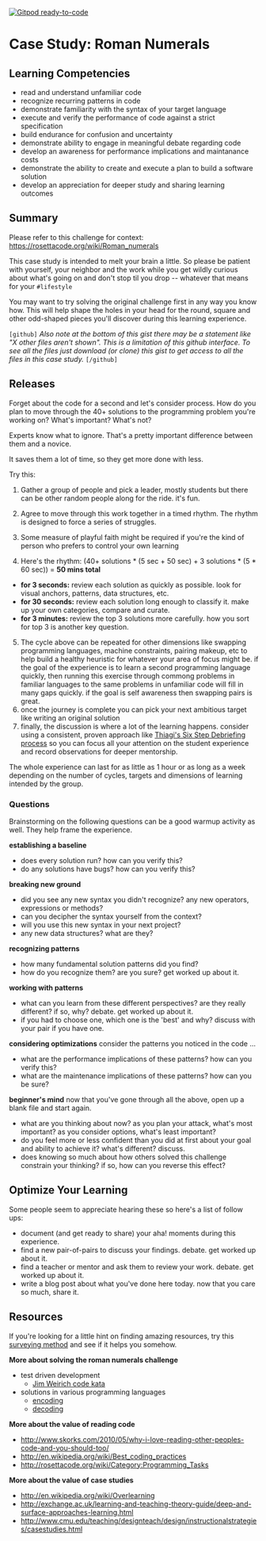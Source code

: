 [![Gitpod ready-to-code](https://img.shields.io/badge/Gitpod-ready--to--code-blue?logo=gitpod)](https://gitpod.io/#https://github.com/ReCoded-Org/deliberate-practice)

# Case Study: Roman Numerals

## Learning Competencies

- read and understand unfamiliar code
- recognize recurring patterns in code
- demonstrate familiarity with the syntax of your target language
- execute and verify the performance of code against a strict specification
- build endurance for confusion and uncertainty
- demonstrate ability to engage in meaningful debate regarding code
- develop an awareness for performance implications and maintanance costs
- demonstrate the ability to create and execute a plan to build a software solution
- develop an appreciation for deeper study and sharing learning outcomes 

## Summary

Please refer to this challenge for context: https://rosettacode.org/wiki/Roman_numerals

This case study is intended to melt your brain a little.  So please be patient with yourself, your neighbor and the work while you get wildly curious about what's going on and don't stop til you drop -- whatever that means for your `#lifestyle`

You may want to try solving the original challenge first in any way you know how.  This will help shape the holes in your head for the round, square and other odd-shaped pieces you'll discover during this learning experience.

`[github]`
*Also note at the bottom of this gist there may be a statement like "X other files aren't shown".  This is a limitation of this github interface.  To see all the files just download (or clone) this gist to get access to all the files in this case study.*
`[/github]`

## Releases

Forget about the code for a second and let's consider process.  How do you plan to move through the 40+ solutions to the programming problem you're working on?  What's important?  What's not?

Experts know what to ignore.  That's a pretty important difference between them and a novice.  

It saves them a lot of time, so they get more done with less.

Try this:
1. Gather a group of people and pick a leader, mostly students but there can be other random people along for the ride.  it's fun.
2. Agree to move through this work together in a timed rhythm.  The rhythm is designed to force a series of struggles.
3. Some measure of playful faith might be required if you're the kind of person who prefers to control your own learning

4. Here's the rhythm: (40+ solutions * (5 sec + 50 sec) + 3 solutions * (5 * 60 sec)) = **50 mins total**
  - **for 3 seconds:** review each solution as quickly as possible.  look for visual anchors, patterns, data structures, etc.
  - **for 30 seconds:** review each solution long enough to classify it.  make up your own categories, compare and curate.
  - **for 3 minutes:** review the top 3 solutions more carefully.  how you sort for top 3 is another key question.
  
5. The cycle above can be repeated for other dimensions like swapping programming languages, machine constraints, pairing makeup, etc to help build a healthy heuristic for whatever your area of focus might be.  if the goal of the experience is to learn a second programming language quickly, then running this exercise through commong problems in familiar languages to the same problems in unfamiliar code will fill in many gaps quickly.  if the goal is self awareness then swapping pairs is great.
6. once the journey is complete you can pick your next ambitious target like writing an original solution
7. finally, the discussion is where a lot of the learning happens.  consider using a consistent, proven approach like [Thiagi's Six Step Debriefing process](https://ipjanuary2014.files.wordpress.com/2014/01/thiagis-debriefing-and-albatros-skit.pdf) so you can focus all your attention on the student experience and record observations for deeper mentorship.

The whole experience can last for as little as 1 hour or as long as a week depending on the number of cycles, targets and dimensions of learning intended by the group.

### Questions

Brainstorming on the following questions can be a good warmup activity as well.  They help frame the experience.

**establishing a baseline**
- does every solution run?  how can you verify this?
- do any solutions have bugs?  how can you verify this?

**breaking new ground**
- did you see any new syntax you didn't recognize?  any new operators, expressions or methods?
- can you decipher the syntax yourself from the context?
- will you use this new syntax in your next project?
- any new data structures?  what are they?

**recognizing patterns**
- how many fundamental solution patterns did you find?  
- how do you recognize them?  are you sure?  get worked up about it.

**working with patterns**
- what can you learn from these different perspectives?  are they really different?  if so, why?  debate.  get worked up about it.
- if you had to choose one, which one is the 'best' and why?  discuss with your pair if you have one.  

**considering optimizations**
consider the patterns you noticed in the code ...
- what are the performance implications of these patterns?  how can you verify this?
- what are the maintenance implications of these patterns?  how can you be sure?

**beginner's mind**
now that you've gone through all the above, open up a blank file and start again.
- what are you thinking about now?   as you plan your attack, what's most important?  as you consider options, what's least important?
- do you feel more or less confident than you did at first about your goal and ability to achieve it?  what's different?  discuss.
- does knowing so much about how others solved this challenge constrain your thinking?  if so, how can you reverse this effect?

## Optimize Your Learning

Some people seem to appreciate hearing these so here's a list of follow ups:

- document (and get ready to share) your aha! moments during this experience.  
- find a new pair-of-pairs to discuss your findings.  debate.  get worked up about it.
- find a teacher or mentor and ask them to review your work.  debate.  get worked up about it.
- write a blog post about what you've done here today.  now that you care so much, share it.

## Resources

If you're looking for a little hint on finding amazing resources, try this [surveying method](https://gist.github.com/amgando/9233425e956ac060c513) and see if it helps you somehow.

**More about solving the roman numerals challenge**
- test driven development
  - [Jim Weirich code kata](http://www.youtube.com/watch?v=983zk0eqYLY)
- solutions in various programming languages
  - [encoding](http://rosettacode.org/wiki/Roman_numerals/Encode)
  - [decoding](http://rosettacode.org/wiki/Roman_numerals/Decode)

**More about the value of reading code**
- http://www.skorks.com/2010/05/why-i-love-reading-other-peoples-code-and-you-should-too/
- http://en.wikipedia.org/wiki/Best_coding_practices
- http://rosettacode.org/wiki/Category:Programming_Tasks

**More about the value of case studies**
- http://en.wikipedia.org/wiki/Overlearning
- http://exchange.ac.uk/learning-and-teaching-theory-guide/deep-and-surface-approaches-learning.html
- http://www.cmu.edu/teaching/designteach/design/instructionalstrategies/casestudies.html
